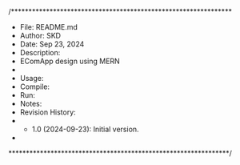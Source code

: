 /***************************************************************
 * File: README.md
 * Author: SKD
 * Date: Sep 23, 2024
 * Description:
 * EComApp design using MERN
 * 
 * Usage:
 * Compile:
 * Run:
 * Notes:
 * Revision History:
 * - 1.0 (2024-09-23): Initial version.
 * 
 ***************************************************************/
